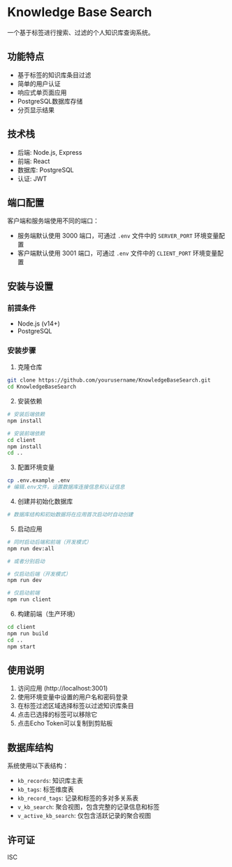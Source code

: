 # Knowledge Base Search

一个基于标签进行搜索、过滤的个人知识库查询系统。

## 功能特点

- 基于标签的知识库条目过滤
- 简单的用户认证
- 响应式单页面应用
- PostgreSQL数据库存储
- 分页显示结果

## 技术栈

- 后端: Node.js, Express
- 前端: React
- 数据库: PostgreSQL
- 认证: JWT

## 端口配置

客户端和服务端使用不同的端口：

- 服务端默认使用 3000 端口，可通过 `.env` 文件中的 `SERVER_PORT` 环境变量配置
- 客户端默认使用 3001 端口，可通过 `.env` 文件中的 `CLIENT_PORT` 环境变量配置

## 安装与设置

### 前提条件

- Node.js (v14+)
- PostgreSQL

### 安装步骤

1. 克隆仓库

```bash
git clone https://github.com/yourusername/KnowledgeBaseSearch.git
cd KnowledgeBaseSearch
```

2. 安装依赖

```bash
# 安装后端依赖
npm install

# 安装前端依赖
cd client
npm install
cd ..
```

3. 配置环境变量

```bash
cp .env.example .env
# 编辑.env文件，设置数据库连接信息和认证信息
```

4. 创建并初始化数据库

```bash
# 数据库结构和初始数据将在应用首次启动时自动创建
```

5. 启动应用

```bash
# 同时启动后端和前端（开发模式）
npm run dev:all

# 或者分别启动

# 仅启动后端（开发模式）
npm run dev

# 仅启动前端
npm run client
```

6. 构建前端（生产环境）

```bash
cd client
npm run build
cd ..
npm start
```

## 使用说明

1. 访问应用 (http://localhost:3001)
2. 使用环境变量中设置的用户名和密码登录
3. 在标签过滤区域选择标签以过滤知识库条目
4. 点击已选择的标签可以移除它
5. 点击Echo Token可以复制到剪贴板

## 数据库结构

系统使用以下表结构：

- `kb_records`: 知识库主表
- `kb_tags`: 标签维度表
- `kb_record_tags`: 记录和标签的多对多关系表
- `v_kb_search`: 聚合视图，包含完整的记录信息和标签
- `v_active_kb_search`: 仅包含活跃记录的聚合视图

## 许可证

ISC